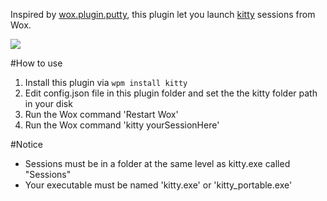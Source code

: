 Inspired by [wox.plugin.putty](https://github.com/kosz78/wox.plugin.putty), this plugin let you launch [kitty](http://www.9bis.net/kitty/) sessions from Wox.

![](http://ww1.sinaimg.cn/large/5d7c1fa4jw1elz31mxr41j20m804uaa4.jpg)  

#How to use
1. Install this plugin via `wpm install kitty`
2. Edit config.json file in this plugin folder and set the the kitty folder path in your disk
3. Run the Wox command 'Restart Wox' 
4. Run the Wox command 'kitty yourSessionHere'

#Notice
* Sessions must be in a folder at the same level as kitty.exe called "Sessions" 
* Your executable must be named 'kitty.exe' or 'kitty_portable.exe'
